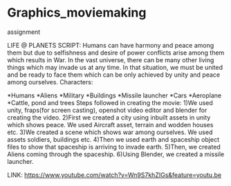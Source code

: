 # Graphics_moviemaking
assignment

LIFE @ PLANETS
SCRIPT:
Humans can have harmony and peace among them but due to
selfishness and desire of power conflicts arise among them which results
in War. In the vast universe, there can be many other living things which
may invade us at any time. In that situation, we must be united and be
ready to face them which can be only achieved by unity and peace among
ourselves.
Characters:

*Humans
*Aliens
*Military
*Buildings
*Missile launcher
*Cars
*Aeroplane
*Cattle, pond and trees
Steps followed in creating the movie:
1)We used unity, fraps(for screen casting), openshot video editor and
  blender for creating the video.
2)First we created a city using inbuilt assets in unity which shows
  peace. We used Aircraft asset, terrain and wodden houses etc.
3)We created a scene which shows war among ourselves. We used
  assets soldiers, buildings etc.
4)Then we used earth and spaceship object files to show that spaceship
  is arriving to invade earth.
5)Then, we created Aliens coming through the spaceship.
6)Using Blender, we created a missile launcher.





LINK: https://www.youtube.com/watch?v=Wn9S7khZIGs&feature=youtu.be
